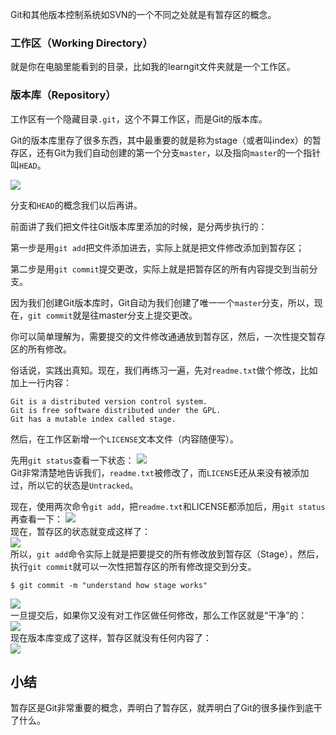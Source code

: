 Git和其他版本控制系统如SVN的一个不同之处就是有暂存区的概念。  

### 工作区（Working Directory）
就是你在电脑里能看到的目录，比如我的learngit文件夹就是一个工作区。  

### 版本库（Repository）
工作区有一个隐藏目录`.git`，这个不算工作区，而是Git的版本库。

Git的版本库里存了很多东西，其中最重要的就是称为stage（或者叫index）的暂存区，还有Git为我们自动创建的第一个分支`master`，以及指向`master`的一个指针叫`HEAD`。  

![](E:\pic\git21.jpg)  

分支和`HEAD`的概念我们以后再讲。  

前面讲了我们把文件往Git版本库里添加的时候，是分两步执行的：

第一步是用`git add`把文件添加进去，实际上就是把文件修改添加到暂存区；

第二步是用`git commit`提交更改，实际上就是把暂存区的所有内容提交到当前分支。

因为我们创建Git版本库时，Git自动为我们创建了唯一一个`master`分支，所以，现在，`git commit`就是往master分支上提交更改。

你可以简单理解为，需要提交的文件修改通通放到暂存区，然后，一次性提交暂存区的所有修改。

俗话说，实践出真知。现在，我们再练习一遍，先对`readme.txt`做个修改，比如加上一行内容：  
```
Git is a distributed version control system.
Git is free software distributed under the GPL.
Git has a mutable index called stage.
```  
然后，在工作区新增一个`LICENSE`文本文件（内容随便写）。

先用`git status`查看一下状态：
![](E:\pic\git22.jpg)  
Git非常清楚地告诉我们，`readme.txt`被修改了，而`LICENS`E还从来没有被添加过，所以它的状态是`Untracked`。

现在，使用两次命令`git add`，把`readme.txt`和LICENSE都添加后，用`git status`再查看一下：
![](E:\pic\git23.jpg)  
现在，暂存区的状态就变成这样了：  
![](E:\pic\git24.jpg)  
所以，`git add`命令实际上就是把要提交的所有修改放到暂存区（Stage），然后，执行`git commit`就可以一次性把暂存区的所有修改提交到分支。  
```
$ git commit -m "understand how stage works"
```   
![](E:\pic\git25.jpg)  
一旦提交后，如果你又没有对工作区做任何修改，那么工作区就是“干净”的：  
![](E:\pic\git26.jpg)  
现在版本库变成了这样，暂存区就没有任何内容了：  
![](E:\pic\git27.jpg)  
  
## 小结
暂存区是Git非常重要的概念，弄明白了暂存区，就弄明白了Git的很多操作到底干了什么。
